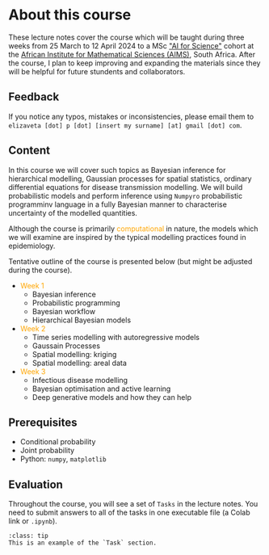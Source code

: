 # About this course

These lecture notes cover the course which will be taught during three weeks from 25 March to 12 April 2024 to a MSc ["AI for Science"](https://ai.aims.ac.za/) cohort at the [African Institute for Mathematical Sciences (AIMS)](https://aims.ac.za/), South Africa. After the course, I plan to keep improving and expanding the materials since they will be helpful for future stundents and collaborators.

## Feedback

If you notice any typos, mistakes or inconsistencies, please email them to `elizaveta [dot] p [dot] [insert my surname] [at] gmail [dot] com`.

## Content

In this course we will cover such topics as Bayesian inference for hierarchical modelling, Gaussian processes for spatial statistics, ordinary differential equations for disease transmission modelling. We will build probabilistic models and perform inference using `Numpyro` probabilistic programminv language in a fully Bayesian manner to characterise uncertainty of the modelled quantities.

Although the course is primarily <span style="color:orange">computational</span> in nature, the models which we will examine are inspired by the typical modelling practices found in epidemiology.

Tentative outline of the course is presented below (but might be adjusted during the course).

* <span style="color:orange">Week 1</span>
    * Bayesian inference
    * Probabilistic programming
    * Bayesian workflow
    * Hierarchical Bayesian models
* <span style="color:orange">Week 2</span>
    * Time series modelling with autoregressive models
    * Gaussain Processes
    * Spatial modelling: kriging
    * Spatial modelling: areal data
* <span style="color:orange">Week 3</span>
    * Infectious disease modelling
    * Bayesian optimisation and active learning
    * Deep generative models and how they can help

## Prerequisites

- Conditional probability
- Joint probability
- Python: `numpy`, `matplotlib`

## Evaluation

Throughout the course, you will see a set of `Tasks` in the lecture notes. You need to submit answers to all of the tasks in one executable file (a Colab link or `.ipynb`).

`````{admonition} Task
:class: tip
This is an example of the `Task` section.
`````